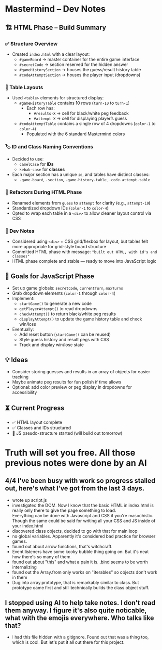 # Mastermind – Dev Notes

## 🏗️ HTML Phase – Build Summary

### ✅ Structure Overview

- Created `index.html` with a clear layout:
  - `#gameBoard` → master container for the entire game interface
  - `#secretCode` → section reserved for the hidden answer
  - `#gameHistorySection` → houses the guess/result history table
  - `#codeAttemptSection` → houses the player input (dropdowns)

### 🧱 Table Layouts

- Used `<table>` elements for structured display:
  - `#gameHistoryTable` contains 10 rows (`turn-10` to `turn-1`)
    - Each row has:
      - `#results-X` → cell for black/white peg feedback
      - `#attempt-X` → cell for displaying player’s guess
  - `#codeAttemptTable` contains a single row of 4 dropdowns (`color-1` to `color-4`)
    - Populated with the 6 standard Mastermind colors

### 🏷️ ID and Class Naming Conventions

- Decided to use:
  - `camelCase` for **IDs**
  - `kebab-case` for **classes**
- Each major section has a unique `id`, and tables have distinct classes:
  - `.game-board`, `.section`, `.game-history-table`, `.code-attempt-table`

### 🔄 Refactors During HTML Phase

- Renamed elements from `guess` to `attempt` for clarity (e.g., `attempt-10`)
- Standardized dropdown IDs (`color-1` to `color-4`)
- Opted to wrap each table in a `<div>` to allow cleaner layout control via CSS

### 📝 Dev Notes

- Considered using `<div>` + CSS grid/flexbox for layout, but tables felt more appropriate for grid-style board structure
- Committed HTML phase with message: `"built out HTML, with id's and classes"`
- HTML phase complete and stable — ready to move into JavaScript logic

## 📌 Goals for JavaScript Phase

- Set up game globals: `secretCode`, `currentTurn`, `maxTurns`
- Grab dropdown elements (`color-1` through `color-4`)
- Implement:
  - `startGame()` to generate a new code
  - `getPlayerAttempt()` to read dropdowns
  - `checkAttempt()` to return black/white peg results
  - `displayAttempt()` to update the game history table and check win/loss
- Eventually:
  - Add reset button (`startGame()` can be reused)
  - Style guess history and result pegs with CSS
  - Track and display win/lose state

## 💡 Ideas

- Consider storing guesses and results in an array of objects for easier tracking
- Maybe animate peg results for fun polish if time allows
- Optional: add color preview or peg display in dropdowns for accessibility

## ⏳ Current Progress

- ✅ HTML layout complete
- ✅ Classes and IDs structured
- 🚧 JS pseudo-structure started (will build out tomorrow)

# Truth will set you free. All those previous notes were done by an AI

## 4/4 I've been busy with work so progress stalled out, here's what I've got from the last 3 days.

- wrote up script.js
- investigated the DOM. Now I know that the basic HTML in index.html is really only there to give the page something to load.  
Everything can be done with Javascript and CSS if you're masochistic.  
Though the same could be said for writing all your CSS and JS inside of your index.html
- discovered class objects, decided to go with that for main loop
- no global variables. Apparently it's considered bad practice for browser games.
- found out about arrow functions, that's witchcraft.
- Event listeners have some kooky bubble thing going on. But it's neat how there's so many of them.
- found out about "this" and what a pain it is. .bind seems to be worth internalizing
- found out the Array.from only works on "iterables" so objects don't work in them
- Dug into array.prototype, that is remarkably similar to class. But prototype came first and still technically builds the class object stuff.

## I stopped using AI to help take notes. I don't read them anyway. I figure it's also quite noticable, what with the emojis everywhere. Who talks like that?

- I had this file hidden with a gitignore. Found out that was a thing too, which is cool. But let's put it all out there for this project.